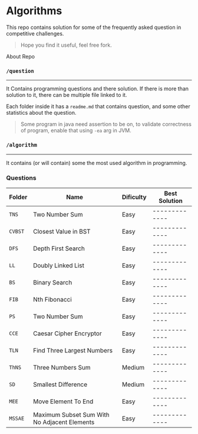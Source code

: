 # Algorithms

This repo contains solution for some of the frequently asked question in competitive challenges.

> Hope you find it useful, feel free fork.

About Repo

### `/question`

---

It Contains programming questions and there solution. If there is more than solution to it, there can be multiple file linked to it.

Each folder inside it has a `readme.md` that contains question, and some other statistics about the question.

> Some program in java need assertion to be on, to validate correctness of program, enable that using `-ea` arg in JVM.

### `/algorithm`

---

It contains (or will contain) some the most used algorithm in programming.

### Questions

| Folder  | Name                                         | Dificulty | Best Solution |
| ------- | -------------------------------------------- | --------- | ------------- |
| `TNS`   | Two Number Sum                               | Easy      | ------------- |
| `CVBST` | Closest Value in BST                         | Easy      | ------------- |
| `DFS`   | Depth First Search                           | Easy      | ------------- |
| `LL`    | Doubly Linked List                           | Easy      | ------------- |
| `BS`    | Binary Search                                | Easy      | ------------- |
| `FIB`   | Nth Fibonacci                                | Easy      | ------------- |
| `PS`    | Two Number Sum                               | Easy      | ------------- |
| `CCE`   | Caesar Cipher Encryptor                      | Easy      | ------------- |
| `TLN`   | Find Three Largest Numbers                   | Easy      | ------------- |
| `ThNS`  | Three Numbers Sum                            | Medium    | ------------- |
| `SD`    | Smallest Difference                          | Medium    | ------------- |
| `MEE`   | Move Element To End                          | Easy      | ------------- |
| `MSSAE` | Maximum Subset Sum With No Adjacent Elements | Easy      | ------------- |
